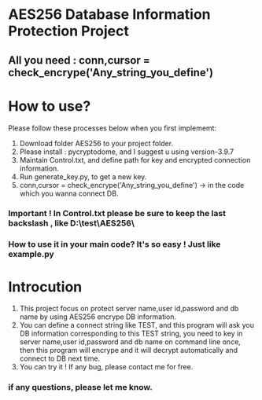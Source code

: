 # AES256 Database Information Protection Project

## All you need : conn,cursor = check_encrype('Any_string_you_define')

# How to use?
Please follow these processes below when you first implememt:
1. Download folder AES256 to your project folder.
2. Please install : pycryptodome, and I suggest u using version-3.9.7
3. Maintain Control.txt, and define path for key and encrypted connection information.
4. Run generate_key.py, to get a new key.
5. conn,cursor = check_encrype('Any_string_you_define') -> in the code which you wanna connect DB.
### Important ! In Control.txt please be sure to keep the last backslash , like D:\test\AES256\
### How to use it in your main code? It's so easy ! Just like example.py

# Introcution
1. This project focus on protect server name,user id,password and db name by using AES256 encrype DB information.
2. You can define a connect string like TEST, and this program will ask you DB information corresponding to this TEST string, you need to key in  server name,user id,password and db name on command line once, then this program will encrype and it will decrypt automatically and connect to DB next time.
3. You can try it ! If any bug, please contact me for free.

### if any questions, please let me know.
